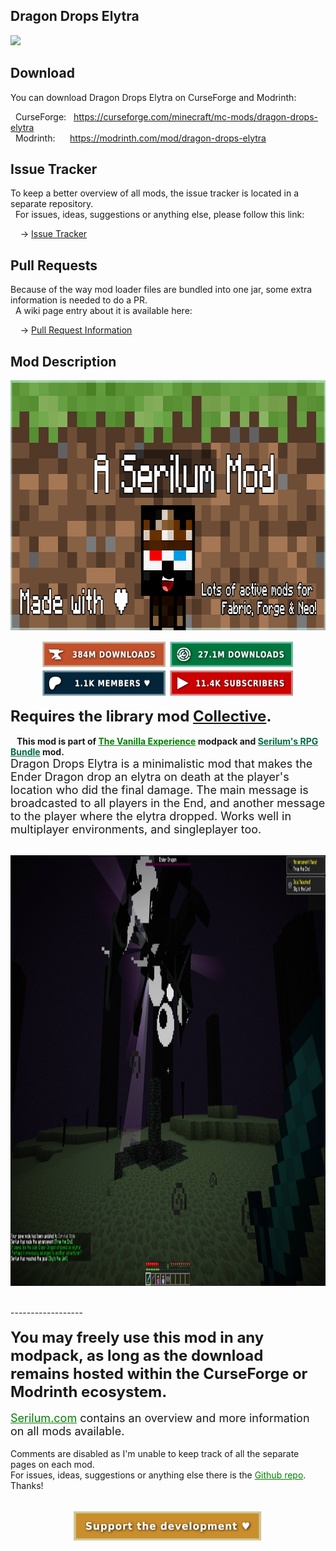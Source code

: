 <h2>Dragon Drops Elytra</h2>
<p><a href="https://github.com/Serilum/Dragon-Drops-Elytra"><img src="https://serilum.com/assets/data/logo/dragon-drops-elytra.png"></a></p><h2>Download</h2>
<p>You can download Dragon Drops Elytra on CurseForge and Modrinth:</p><p>&nbsp;&nbsp;CurseForge: &nbsp;&nbsp;<a href="https://curseforge.com/minecraft/mc-mods/dragon-drops-elytra">https://curseforge.com/minecraft/mc-mods/dragon-drops-elytra</a><br>&nbsp;&nbsp;Modrinth: &nbsp;&nbsp;&nbsp;&nbsp;&nbsp;<a href="https://modrinth.com/mod/dragon-drops-elytra">https://modrinth.com/mod/dragon-drops-elytra</a></p>
<h2>Issue Tracker</h2>
<p>To keep a better overview of all mods, the issue tracker is located in a separate repository.<br>&nbsp;&nbsp;For issues, ideas, suggestions or anything else, please follow this link:</p>
<p>&nbsp;&nbsp;&nbsp;&nbsp;-> <a href="https://serilum.com/url/issue-tracker">Issue Tracker</a></p>
<h2>Pull Requests</h2>
<p>Because of the way mod loader files are bundled into one jar, some extra information is needed to do a PR.<br>&nbsp;&nbsp;A wiki page entry about it is available here:</p>
<p>&nbsp;&nbsp;&nbsp;&nbsp;-> <a href="https://serilum.com/url/pull-requests">Pull Request Information</a></p>
<h2>Mod Description</h2>
<p style="text-align:center"><a href="https://serilum.com/" target="_blank" rel="nofollow"><img src="https://github.com/Serilum/.cdn/raw/main/description/header/header.png" alt="" width="838" height="400"></a></p>
<p style="text-align:center"><a href="https://curseforge.com/members/serilum/projects" target="_blank" rel="nofollow"><img src="https://raw.githubusercontent.com/Serilum/.data-workflow/main/badges/svg/curseforge.svg" width="200"></a> <a href="https://modrinth.com/user/Serilum" target="_blank" rel="nofollow"><img src="https://raw.githubusercontent.com/Serilum/.data-workflow/main/badges/svg/modrinth.svg" width="200"></a> <a href="https://patreon.com/serilum" target="_blank" rel="nofollow"><img src="https://raw.githubusercontent.com/Serilum/.data-workflow/main/badges/svg/patreon.svg" width="200"></a> <a href="https://youtube.com/@serilum" target="_blank" rel="nofollow"><img src="https://raw.githubusercontent.com/Serilum/.data-workflow/main/badges/svg/youtube.svg" width="200"></a></p>
<p><strong><span style="font-size:24px">Requires the library mod&nbsp;<a style="font-size:24px" href="https://curseforge.com/minecraft/mc-mods/collective" target="_blank" rel="nofollow">Collective</a>.</span></strong><br><br><strong>&nbsp;&nbsp;&nbsp;This mod is part of <span style="color:#008000"><a style="color:#008000" href="https://curseforge.com/minecraft/modpacks/the-vanilla-experience" target="_blank" rel="nofollow">The Vanilla Experience</a></span> modpack and <span style="color:#006b3f"><a style="color:#006b3f" href="https://curseforge.com/minecraft/mc-mods/serilums-rpg-bundle" target="_blank" rel="nofollow">Serilum's RPG Bundle</a></span> mod.</strong><br><span style="font-size:18px">Dragon Drops Elytra is a minimalistic mod that makes the Ender Dragon drop an elytra on death at the player's location who did the final damage. The main message is broadcasted to all players in the End, and another message to the player where the elytra dropped. Works well in multiplayer environments, and singleplayer too.</span><br><br></p>
<p><img src="https://github.com/Serilum/.cdn/raw/main/projects/dragon-drops-elytra/a.jpg" alt="Dragon slain." width="1280" height="689"></p>
<p><br>------------------<br><br><span style="font-size:24px"><strong>You may freely use this mod in any modpack, as long as the download remains hosted within the CurseForge or Modrinth ecosystem.</strong></span><br><br><span style="font-size:18px"><a style="font-size:18px;color:#008000" href="https://serilum.com/" rel="nofollow">Serilum.com</a> contains an overview and more information on all mods available.</span><br><br><span style="font-size:14px">Comments are disabled as I'm unable to keep track of all the separate pages on each mod.</span><span style="font-size:14px"><br>For issues, ideas, suggestions or anything else there is the&nbsp;<a style="font-size:14px;color:#008000" href="https://github.com/Serilum/.issue-tracker" rel="nofollow">Github repo</a>. Thanks!</span><span style="font-size:6px"><br><br></span></p>
<p style="text-align:center"><a href="https://serilum.com/donate" rel="nofollow"><img src="https://github.com/Serilum/.cdn/raw/main/description/projects/support.svg" alt="" width="306" height="50"></a></p>